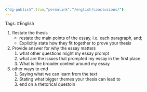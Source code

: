 ```yaml
---
{"dg-publish":true,"permalink":"/english/conclusions/"}
---
```


Tags:
#English
1. Restate the thesis
	- restate the main points of the essay, i.e. each paragraph, and;
	- Explicitly state how they fit together to prove your thesis
2. Provide answer for why the essay matters
	1. what other questions might my essay prompt
	2. what are the issues that prompted my essay in the first place
	3. What is the broader context around my essay
3. other ways to end
	1. Saying what we can learn from the text
	2. Stating what bigger themes your thesis can lead to
	3. end on a rhetorical questoin